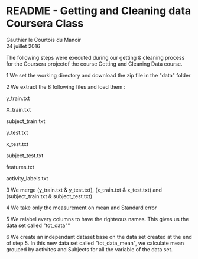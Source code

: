 # README - Getting and Cleaning data Coursera Class
Gauthier le Courtois du Manoir  
24 juillet 2016  


The following steps were executed during our getting & cleaning process for the Coursera projectof the course Getting and Cleaning Data course.

1 We set the working directory and download the zip file in the "data" folder

2 We extract the 8 following files and load them :

  y_train.txt
  
  X_train.txt
  
  subject_train.txt
  
  y_test.txt
  
  x_test.txt
  
  subject_test.txt
  
  features.txt
  
  activity_labels.txt

3 We merge (y_train.txt & y_test.txt), (x_train.txt & x_test.txt) and (subject_train.txt & subject_test.txt)

4 We take only the measurement on mean and Standard error

5 We relabel every columns to have the righteous names. This gives us the data set called "tot_data""

6 We create an independant dataset base on the data set created at the end of step 5. In this new data set called "tot_data_mean", we calculate mean grouped by activites and Subjects for all the variable of the data set.
  



